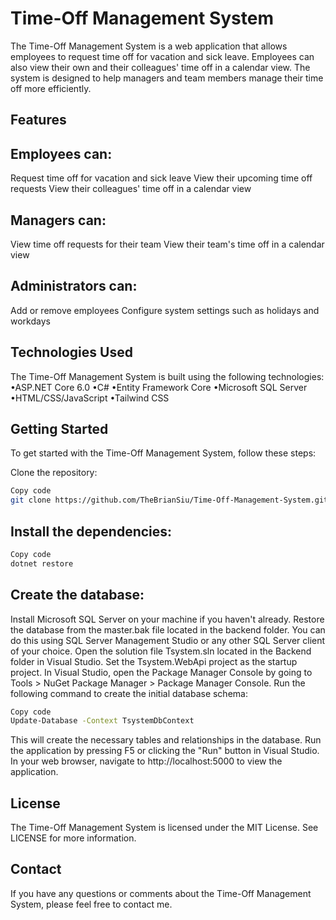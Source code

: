 # Time-Off Management System
The Time-Off Management System is a web application that allows employees to request time off for vacation and sick leave. Employees can also view their own and their colleagues' time off in a calendar view. The system is designed to help managers and team members manage their time off more efficiently.

## Features

## Employees can:
Request time off for vacation and sick leave
View their upcoming time off requests
View their colleagues' time off in a calendar view

## Managers can:
View time off requests for their team
View their team's time off in a calendar view

## Administrators can:
Add or remove employees
Configure system settings such as holidays and workdays

## Technologies Used
The Time-Off Management System is built using the following technologies:
•ASP.NET Core 6.0
•C#
•Entity Framework Core
•Microsoft SQL Server
•HTML/CSS/JavaScript
•Tailwind CSS


## Getting Started
To get started with the Time-Off Management System, follow these steps:

Clone the repository:

```bash
Copy code
git clone https://github.com/TheBrianSiu/Time-Off-Management-System.git
```
## Install the dependencies:

```bash
Copy code
dotnet restore
```

## Create the database:

Install Microsoft SQL Server on your machine if you haven't already.
Restore the database from the master.bak file located in the backend folder. You can do this using SQL Server Management Studio or any other SQL Server client of your choice.
Open the solution file Tsystem.sln located in the Backend folder in Visual Studio.
Set the Tsystem.WebApi project as the startup project.
In Visual Studio, open the Package Manager Console by going to Tools > NuGet Package Manager > Package Manager Console.
Run the following command to create the initial database schema:

```bash
Copy code
Update-Database -Context TsystemDbContext
```

This will create the necessary tables and relationships in the database.
Run the application by pressing F5 or clicking the "Run" button in Visual Studio.
In your web browser, navigate to http://localhost:5000 to view the application.


## License
The Time-Off Management System is licensed under the MIT License. See LICENSE for more information.

## Contact
If you have any questions or comments about the Time-Off Management System, please feel free to contact me.
